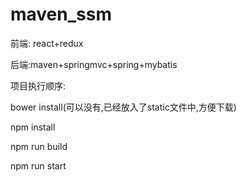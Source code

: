 # maven_ssm
<p>前端: react+redux</p>
<p>后端:maven+springmvc+spring+mybatis</p>
<p>项目执行顺序:</p>
<p>bower install(可以没有,已经放入了static文件中,方便下载)</p>
<p>npm install</p>
<p>npm run build</p>
<p>npm run start</p>











